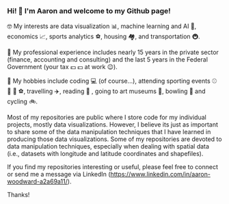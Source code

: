 ### Hi! 👋 I'm Aaron and welcome to my Github page!

🤓 My interests are data visualization 📊, machine learning and AI 🤖, economics 📈, sports analytics ⚽, housing 🏘️, and transportation 🚇. 

💼 My professional experience includes nearly 15 years in the private sector (finance, accounting and consulting) and the last 5 years in the Federal Government (your tax 💵 💵 at work 😉).

🚴 My hobbies include coding 💻 (of course...), attending sporting events ⚾ 🏀 🏈 ⚽, travelling ✈️, reading 📖 , going to art museums 🎨, bowling 🎳 and cycling 🚲.

Most of my repositories are public where I store code for my individual projects, mostly data visualizations. However, I believe its just as important to share some of the data manipulation techniques that I have learned in producing those data visualizations. Some of my repositories are devoted to data manipulation techniques, especially when dealing with spatial data (i.e., datasets with longitude and latitude coordinates and shapefiles).

If you find my repositories interesting or useful, please feel free to connect or send me a message via LinkedIn (https://www.linkedin.com/in/aaron-woodward-a2a69a11/).

Thanks!
